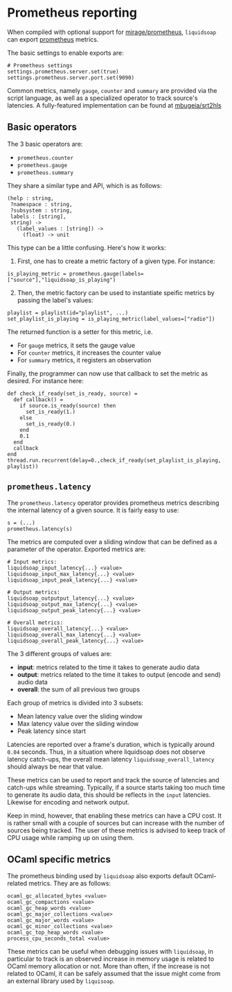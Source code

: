 Prometheus reporting
====================

When compiled with optional support for [mirage/prometheus](https://github.com/mirage/prometheus), 
`liquidsoap` can export [prometheus](https://prometheus.io/) metrics. 

The basic settings to enable exports are:

```liquidsoap
# Prometheus settings
settings.prometheus.server.set(true)
settings.prometheus.server.port.set(9090)
```

Common metrics, namely `gauge`, `counter` and `summary` are provided via the script language, as well
as a specialized operator to track source's latencies. A fully-featured implementation can be found at
[mbugeia/srt2hls](https://github.com/mbugeia/srt2hls)

Basic operators
---------------

The 3 basic operators are:

* `prometheus.counter`
* `prometheus.gauge`
* `prometheus.summary`

They share a similar type and API, which is as follows:

```liquidsoap
(help : string,
 ?namespace : string,
 ?subsystem : string,
 labels : [string],
 string) ->
   (label_values : [string]) -> 
     (float) -> unit
```

This type can be a little confusing. Here's how it works:
1. First, one has to create a metric factory of a given type. For instance:

```liquidsoap
is_playing_metric = prometheus.gauge(labels=["source"],"liquidsoap_is_playing")
```
2. Then, the metric factory can be used to instantiate speific metrics by passing the label's values:
```liquidsoap
playlist = playlist(id="playlist", ...)
set_playlist_is_playing = is_playing_metric(label_values=["radio"])
```
The returned function is a setter for this metric, i.e.

* For `gauge` metrics, it sets the gauge value
* For `counter` metrics, it increases the counter value
* For `summary` metrics, it registers an observation

Finally, the programmer can now use that callback to set the metric as desired. For instance here:
```liquidsoap
def check_if_ready(set_is_ready, source) =
  def callback() =
    if source.is_ready(source) then
      set_is_ready(1.)
    else
      set_is_ready(0.)
    end
    0.1
  end
  callback
end
thread.run.recurrent(delay=0.,check_if_ready(set_playlist_is_playing, playlist))
```

`prometheus.latency`
--------------------

The `prometheus.latency` operator provides prometheus metrics describing the internal latency of a given
source. It is fairly easy to use:

```liquidsoap
s = (...)
prometheus.latency(s)
```
The metrics are computed over a sliding window that can be defined as a parameter of the operator. Exported metrics are:

```
# Input metrics:
liquidsoap_input_latency{...} <value>
liquidsoap_input_max_latency{...} <value>
liquidsoap_input_peak_latency{...} <value>

# Output metrics:
liquidsoap_outputput_latency{...} <value>
liquidsoap_output_max_latency{...} <value>
liquidsoap_output_peak_latency{...} <value>

# Overall metrics:
liquidsoap_overall_latency{...} <value>
liquidsoap_overall_max_latency{...} <value>
liquidsoap_overall_peak_latency{...} <value>
```

The 3 different groups of values are:

* **input**: metrics related to the time it takes to generate audio data
* **output**: metrics related to the time it takes to output (encode and send) audio data
* **overall**: the sum of all previous two groups

Each group of metrics is divided into 3 subsets:

* Mean latency value over the sliding window
* Max latency value over the sliding window
* Peak latency since start

Latencies are reported over a frame's duration, which is typically around `0.04` seconds. Thus, in a situation
where liquidsoap does not observe latency catch-ups, the overall mean latency `liquidsoap_overall_latency` should
always be near that value.

These metrics can be used to report and track the source of latencies and catch-ups while streaming.
Typically, if a source starts taking too much time to generate its audio data, this should be reflects in the 
`input` latencies. Likewise for encoding and network output.

Keep in mind, however, that enabling these metrics can have a CPU cost. It is rather small with a couple of sources
but can increase with the number of sources being tracked. The user of these metrics is advised to keep track of
CPU usage while ramping up on using them.

OCaml specific metrics
----------------------

The prometheus binding used by `liquidsoap` also exports default OCaml-related metrics. They are as follows:

```
ocaml_gc_allocated_bytes <value>
ocaml_gc_compactions <value>
ocaml_gc_heap_words <value>
ocaml_gc_major_collections <value>
ocaml_gc_major_words <value>
ocaml_gc_minor_collections <value>
ocaml_gc_top_heap_words <value>
process_cpu_seconds_total <value>
```

These metrics can be useful when debugging issues with `liquidsoap`, in particular to track is an observed increase in
memory usage is related to OCaml memory allocation or not. More than often, if the increase is not related to OCaml,
it can be safely assumed that the issue might come from an external library used by `liquisoap`.

